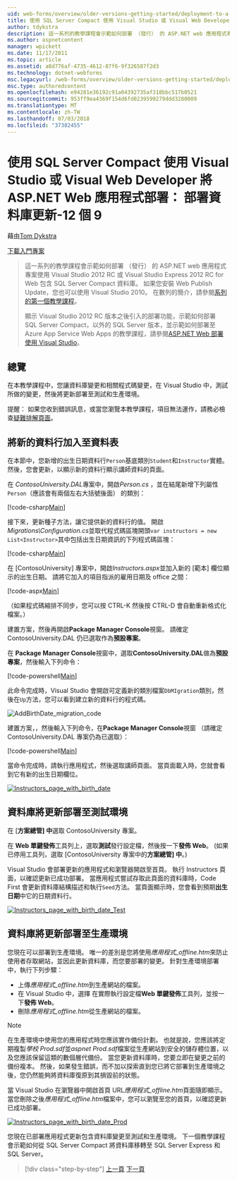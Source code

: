 ```yaml
---
uid: web-forms/overview/older-versions-getting-started/deployment-to-a-hosting-provider/deployment-to-a-hosting-provider-deploying-a-database-update-9-of-12
title: 使用 SQL Server Compact 使用 Visual Studio 或 Visual Web Developer 將 ASP.NET Web 應用程式部署： 部署資料庫更新-12 個 9 |Microsoft Docs
author: tdykstra
description: 這一系列的教學課程會示範如何部署 （發行） 的 ASP.NET web 應用程式專案，其中包含 SQL Server Compact 資料庫，使用 Visual Stu...
ms.author: aspnetcontent
manager: wpickett
ms.date: 11/17/2011
ms.topic: article
ms.assetid: a8d776af-4735-4612-87f6-9f326587f2d3
ms.technology: dotnet-webforms
msc.legacyurl: /web-forms/overview/older-versions-getting-started/deployment-to-a-hosting-provider/deployment-to-a-hosting-provider-deploying-a-database-update-9-of-12
msc.type: authoredcontent
ms.openlocfilehash: e94281e36192c91a04392735af318bbc517b0521
ms.sourcegitcommit: 953ff9ea4369f154d6fd0239599279ddd3280009
ms.translationtype: MT
ms.contentlocale: zh-TW
ms.lasthandoff: 07/03/2018
ms.locfileid: "37382455"
---
```

<a name="deploying-an-aspnet-web-application-with-sql-server-compact-using-visual-studio-or-visual-web-developer-deploying-a-database-update---9-of-12"></a>使用 SQL Server Compact 使用 Visual Studio 或 Visual Web Developer 將 ASP.NET Web 應用程式部署： 部署資料庫更新-12 個 9
====================
藉由[Tom Dykstra](https://github.com/tdykstra)

[下載入門專案](http://code.msdn.microsoft.com/Deploying-an-ASPNET-Web-4e31366b)

> 這一系列的教學課程會示範如何部署 （發行） 的 ASP.NET web 應用程式專案使用 Visual Studio 2012 RC 或 Visual Studio Express 2012 RC for Web 包含 SQL Server Compact 資料庫。 如果您安裝 Web Publish Update，您也可以使用 Visual Studio 2010。 在數列的簡介，請參閱[系列的第一個教學課程](deployment-to-a-hosting-provider-introduction-1-of-12.md)。
> 
> 顯示 Visual Studio 2012 RC 版本之後引入的部署功能，示範如何部署 SQL Server Compact，以外的 SQL Server 版本，並示範如何部署至 Azure App Service Web Apps 的教學課程，請參閱[ASP.NET Web 部署使用 Visual Studio](../../deployment/visual-studio-web-deployment/introduction.md)。


## <a name="overview"></a>總覽

在本教學課程中，您讓資料庫變更和相關程式碼變更，在 Visual Studio 中，測試所做的變更，然後將更新部署至測試和生產環境。

提醒： 如果您收到錯誤訊息，或當您瀏覽本教學課程，項目無法運作，請務必檢查[疑難排解頁面](deployment-to-a-hosting-provider-creating-and-installing-deployment-packages-12-of-12.md)。

## <a name="adding-a-new-column-to-a-table"></a>將新的資料行加入至資料表

在本節中，您新增的出生日期資料行`Person`基底類別`Student`和`Instructor`實體。 然後，您會更新，以顯示新的資料行顯示講師資料的頁面。

在  *ContosoUniversity.DAL*專案中，開啟*Person.cs* ，並在結尾新增下列屬性`Person`（應該會有兩個左右大括號後面） 的類別：

[!code-csharp[Main](deployment-to-a-hosting-provider-deploying-a-database-update-9-of-12/samples/sample1.cs)]

接下來，更新種子方法，讓它提供新的資料行的值。 開啟*Migrations\Configuration.cs*並取代程式碼區塊開頭`var instructors = new List<Instructor>`其中包括出生日期資訊的下列程式碼區塊：

[!code-csharp[Main](deployment-to-a-hosting-provider-deploying-a-database-update-9-of-12/samples/sample2.cs)]

在 [ContosoUniversity] 專案中，開啟*Instructors.aspx*並加入新的 [範本] 欄位顯示的出生日期。 請將它加入的項目指派的雇用日期及 office 之間：

[!code-aspx[Main](deployment-to-a-hosting-provider-deploying-a-database-update-9-of-12/samples/sample3.aspx)]

（如果程式碼縮排不同步，您可以按 CTRL-K 然後按 CTRL-D 會自動重新格式化檔案。）

建置方案，然後再開啟**Package Manager Console**視窗。 請確定 ContosoUniversity.DAL 仍已選取作為**預設專案**。

在  **Package Manager Console**視窗中，選取**ContosoUniversity.DAL**做為**預設專案**，然後輸入下列命令：

[!code-powershell[Main](deployment-to-a-hosting-provider-deploying-a-database-update-9-of-12/samples/sample4.ps1)]

此命令完成時，Visual Studio 會開啟可定義新的類別檔案`DbMIgration`類別，然後在`Up`方法，您可以看到建立新的資料行的程式碼。

![AddBirthDate_migration_code](deployment-to-a-hosting-provider-deploying-a-database-update-9-of-12/_static/image1.png)

建置方案，，然後輸入下列命令，在**Package Manager Console**視窗 （請確定 ContosoUniversity.DAL 專案仍為已選取）：

[!code-powershell[Main](deployment-to-a-hosting-provider-deploying-a-database-update-9-of-12/samples/sample5.ps1)]

當命令完成時，請執行應用程式，然後選取講師頁面。 當頁面載入時，您就會看到它有新的出生日期欄位。

[![Instructors_page_with_birth_date](deployment-to-a-hosting-provider-deploying-a-database-update-9-of-12/_static/image3.png)](deployment-to-a-hosting-provider-deploying-a-database-update-9-of-12/_static/image2.png)

## <a name="deploying-the-database-update-to-the-test-environment"></a>資料庫將更新部署至測試環境

在 [**方案總管] 中**選取 ContosoUniversity 專案。

在  **Web 單鍵發佈**工具列上，選取**測試**發行設定檔，然後按一下**發佈 Web**。 (如果已停用工具列，選取 [ContosoUniversity 專案中的**方案總管] 中**。)

Visual Studio 會部署更新的應用程式和瀏覽器開啟至首頁。 執行 Instructors 頁面，以確認更新已成功部署。 當應用程式嘗試存取此頁面的資料庫時，Code First 會更新資料庫結構描述和執行`Seed`方法。 當頁面顯示時，您會看到預期**出生日期**中它的日期資料行。

[![Instructors_page_with_birth_date_Test](deployment-to-a-hosting-provider-deploying-a-database-update-9-of-12/_static/image5.png)](deployment-to-a-hosting-provider-deploying-a-database-update-9-of-12/_static/image4.png)

## <a name="deploying-the-database-update-to-the-production-environment"></a>資料庫將更新部署至生產環境

您現在可以部署到生產環境。 唯一的差別是您將使用*應用程式\_offline.htm*來防止使用者存取網站，並因此更新資料庫，而您要部署的變更。 針對生產環境部署中，執行下列步驟：

- 上傳*應用程式\_offline.htm*到生產網站的檔案。
- 在 Visual Studio 中，選擇 在實際執行設定檔**Web 單鍵發佈**工具列，並按一下**發佈 Web**。
- 刪除*應用程式\_offline.htm*從生產網站的檔案。

> [!NOTE]
> 在生產環境中使用您的應用程式時您應該實作備份計劃。 也就是說，您應該將定期複製*學校 Prod.sdf*並*aspnet Prod.sdf*檔案從生產網站到安全的儲存體位置，以及您應該保留這類的數個層代備份。 當您更新資料庫時，您要立即在變更之前的備份複本。 然後，如果發生錯誤，而不加以探索直到您已將它部署到生產環境之後，您仍然能夠將資料庫復原到其損毀前的狀態。


當 Visual Studio 在瀏覽器中開啟首頁 URL*應用程式\_offline.htm*頁面隨即顯示。 當您刪除之後*應用程式\_offline.htm*檔案中，您可以瀏覽至您的首頁，以確認更新已成功部署。

[![Instructors_page_with_birth_date_Prod](deployment-to-a-hosting-provider-deploying-a-database-update-9-of-12/_static/image7.png)](deployment-to-a-hosting-provider-deploying-a-database-update-9-of-12/_static/image6.png)

您現在已部署應用程式更新包含資料庫變更至測試和生產環境。 下一個教學課程會示範如何從 SQL Server Compact 將資料庫移轉至 SQL Server Express 和 SQL Server。

> [!div class="step-by-step"]
> [上一頁](deployment-to-a-hosting-provider-deploying-a-code-only-update-8-of-12.md)
> [下一頁](deployment-to-a-hosting-provider-migrating-to-sql-server-10-of-12.md)
